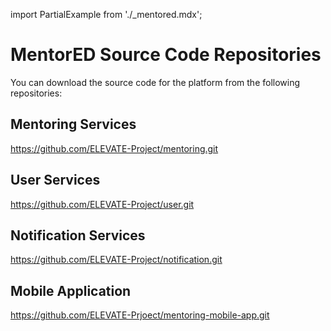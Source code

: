 import PartialExample from './_mentored.mdx';

# MentorED Source Code Repositories
You can download the source code for the <PartialExample mentored /> platform from the following repositories:

## Mentoring Services

https://github.com/ELEVATE-Project/mentoring.git

## User Services

https://github.com/ELEVATE-Project/user.git

## Notification Services

https://github.com/ELEVATE-Project/notification.git

## Mobile Application

https://github.com/ELEVATE-Prjoect/mentoring-mobile-app.git